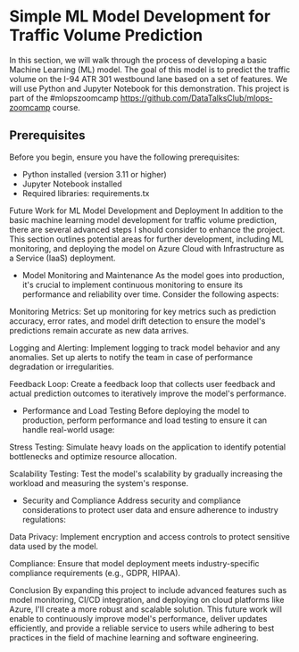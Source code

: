 # Simple ML Model Development for Traffic Volume Prediction

In this section, we will walk through the process of developing a basic Machine Learning (ML) model. The goal of this model is to predict the traffic volume on the I-94 ATR 301 westbound lane based on a set of features. We will use Python and Jupyter Notebook for this demonstration. This project is part of the #mlopszoomcamp https://github.com/DataTalksClub/mlops-zoomcamp course.

## Prerequisites

Before you begin, ensure you have the following prerequisites:

- Python installed (version 3.11 or higher)
- Jupyter Notebook installed
- Required libraries: requirements.tx

Future Work for ML Model Development and Deployment
In addition to the basic machine learning model development for traffic volume prediction, there are several advanced steps I should consider to enhance  the project. This section outlines potential areas for further development, including ML monitoring, and deploying the model on Azure Cloud with Infrastructure as a Service (IaaS) deployment.

- Model Monitoring and Maintenance
As  the model goes into production, it's crucial to implement continuous monitoring to ensure its performance and reliability over time. Consider the following aspects:

Monitoring Metrics: Set up monitoring for key metrics such as prediction accuracy, error rates, and model drift detection to ensure the model's predictions remain accurate as new data arrives.

Logging and Alerting: Implement logging to track model behavior and any anomalies. Set up alerts to notify the team in case of performance degradation or irregularities.

Feedback Loop: Create a feedback loop that collects user feedback and actual prediction outcomes to iteratively improve the model's performance.

- Performance and Load Testing
Before deploying  the model to production, perform performance and load testing to ensure it can handle real-world usage:

Stress Testing: Simulate heavy loads on the application to identify potential bottlenecks and optimize resource allocation.

Scalability Testing: Test the model's scalability by gradually increasing the workload and measuring the system's response.

- Security and Compliance
Address security and compliance considerations to protect user data and ensure adherence to industry regulations:

Data Privacy: Implement encryption and access controls to protect sensitive data used by the model.

Compliance: Ensure that  model deployment meets industry-specific compliance requirements (e.g., GDPR, HIPAA).

Conclusion
By expanding this project to include advanced features such as model monitoring, CI/CD integration, and deploying on cloud platforms like Azure, I'll create a more robust and scalable solution. This future work will enable to continuously improve  model's performance, deliver updates efficiently, and provide a reliable service to  users while adhering to best practices in the field of machine learning and software engineering.
